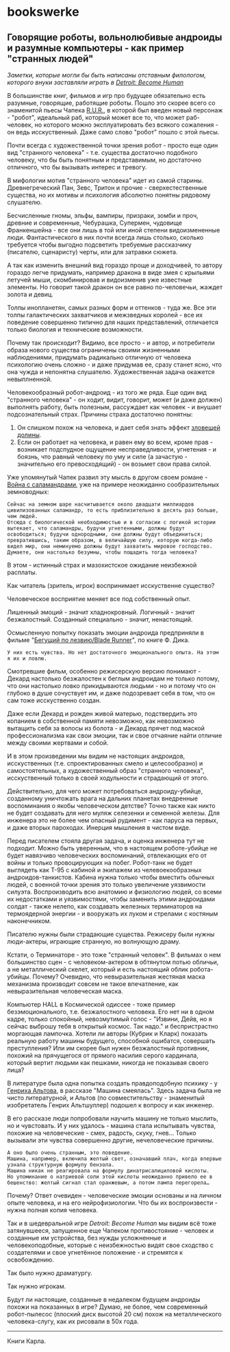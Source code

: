 # bookswerke

## Говорящие роботы, вольнолюбивые андроиды и разумные компьютеры - как пример "странных людей"

*Заметки, которые могли бы быть написаны отставным филологом, которого внуки заставляли играть в [Detroit: Become Human](https://ru.wikipedia.org/wiki/Detroit:_Become_Human)*

В большинстве книг, фильмов и игр про будущее обязательно есть разумные, говорящие, работящие роботы. Пошло это скорее всего со знаменитой пьесы Чапека [R.U.R.](https://ru.wikipedia.org/wiki/R.U.R.), в которой был введен новый персонаж - "робот", идеальный раб, который может все то, что может раб-человек, но которого можно эксплуатировать без всякого сожаления - он ведь исскуственный. Даже само слово "робот" пошло с этой пьесы.

Почти всегда с художественной точки зрения робот - просто еще один вид "странного человека" - т.е. существа достаточно подобного человеку, что бы быть понятным и представимым, но достаточно отличного, что бы вызывать интерес и тревогу.

В мифологии мотив "странного человека" идет из самой старины. Древнегреческий Пан, Зевс, Тритон и прочие - сверхестественные существа, но их мотивы и психология абсолютно понятны рядовому слушателю.

Бесчисленные гномы, эльфы, вампиры, призраки, зомби и проч, древние и современные, Чебурашка, Супермен, чудовище Франкеншейна - все они лишь в той или иной степени видоизмененные люди. Фантастического в них почти всегда лишь столько, сколько требуется чтобы выгодно подсветить требуемые рассказчику (писателю, сценаристу) черты, или для затравки сюжета.

А так как изменить внешний вид гораздо проще и доходчивей, то автору гораздо легче придумать, например дракона в виде змея с крыльями летучей мыши, скомбинировав и видоизменив уже известные элементы. Но говорит такой дракон он все равно по-человечьи, жаждет золота и девиц.

Толпы инопланетян, самых разных форм и оттенков - туда же. Все эти толпы галактических захватчиков и межзведных королей - все их поведение совершенно типично для наших представлений, отличается только биология и технические возможности.

Почему так происходит? Видимо, все просто - и автор, и потребители образа нового существа ограничены своими жизненными наблюдениями, придумать радикально отличную от человека психологию очень сложно - и даже придумав ее, сразу станет ясно, что она чужда и непонятна слушателю. Художественная задача окажется невыплненной.

Человекообразный робот-андроид - из того же ряда. Еще один вид "странного человека" - он ходит, видит, говорит, может (и даже должен) выполнять работу, быть полезным, рассуждает как человек - и внушает подсознательный страх. Причины страха достаточно понятны: 

1. Он слишком похож на человека, и дает себя знать эффект [зловещей долины](https://ru.wikipedia.org/wiki/%D0%97%D0%BB%D0%BE%D0%B2%D0%B5%D1%89%D0%B0%D1%8F_%D0%B4%D0%BE%D0%BB%D0%B8%D0%BD%D0%B0). 
2. Если он работает на человека, и равен ему во всем, кроме прав - возникает подспудное ощущение несправедливости, угнетения - и боязнь, что равный человеку по уму и силе (а зачастую - значительно его превосходящий) - он возьмет свои права силой.

Уже упомянутый Чапек развил эту мысль в другом своем романе - [Война с саламандрами](https://ru.wikipedia.org/wiki/%D0%92%D0%BE%D0%B9%D0%BD%D0%B0_%D1%81_%D1%81%D0%B0%D0%BB%D0%B0%D0%BC%D0%B0%D0%BD%D0%B4%D1%80%D0%B0%D0%BC%D0%B8), уже на примере неожиданно сообразительных земноводных:

    Сейчас на земном шаре насчитывается около двадцати миллиардов цивилизованных саламандр, то есть приблизительно в десять раз больше, чем людей. 
    Отсюда с биологической необходимостью и в согласии с логикой истории вытекает, что саламандры, будучи угнетенными, должны будут освободиться; будучи однородными, они должны будут объединиться; превратившись, таким образом, в величайшую силу, которую когда-либо видел мир, они неминуемо должны будут захватить мировое господство. 
    Думаете, они настолько безумны, чтобы пощадить тогда человека? 

В этом - истинный страх и мазохистское ожидание неизбежной расплаты.

Как читатель (зритель, игрок) воспринимает исскуственне существо?

Человеческое восприятие меняет все под собственный опыт.

Лишенный эмоций - значит хладнокровный. Логичный - значит безжалостный. Созданный специально - значит, ненастоящий.

Осмысленную попытку показать эмоции андроида предприняли в фильме "[Бегущий по лезвию/Blade Runner](https://ru.wikipedia.org/wiki/%D0%91%D0%B5%D0%B3%D1%83%D1%89%D0%B8%D0%B9_%D0%BF%D0%BE_%D0%BB%D0%B5%D0%B7%D0%B2%D0%B8%D1%8E)", по книге Ф. Дика. 

    У них есть чувства. Но нет достаточного эмоционального опыта. На этом я их и ловлю.

Смотревшие фильм, особенно режисерскую версию понимают - Декард настолько безжалостен к беглым андроидам не только потому, что они настолько ловко прикидываются людьми - но и потому что он глубоко в душе сочуствует им, и даже подозревает себя в том, что он сам тоже исскуственно создан.

Даже если Декард и рожден живой матерью, подствердить это копанием в собственной памяти невозможно, как невозможно вытащить себя за волосы из болота - и Декард прячет под маской профессионализма как свои эмоции, так и свое отчаяние найти отличие между своими жертвами и собой.

И в этом произведении мы видим не настоящих андроидов, исскуственных (т.е. спроектированных смело и целесообразно) и самостоятельных, а художественный образ "странного человека", исскуственный только в своей ходульности и страдающий от этого.

Действительно, для чего может потребоваться андроиду-убийце, созданному уничтожать врага на дальних планетах внедренные воспоминания о якобы человеческом детстве? Точно также как никто не будет создавать для него муляж селезенки и семенной железы. Для инженера это не более чем опасный рудимент - как паруса на первых, и даже вторых пароходах. Инерция мышления в чистом виде. 

Перед писателем стояла другая задача, и оценка инженера тут не подходит. Можно быть уверенным, что в настоящем роботе-убийце не будет навязчиво человеческих воспоминаний, отвлекающих его от войны и только провоцирующих на побег. Робот-танк не будет выглядеть как Т-95 с кабиной и экипажем из челевоекообразных андроидов-танкистов. Кабина нужна только чтобы вместить обычных людей, с военной точки зрения это только увеличение уязвимости силуэта. Воспроизводить всю анатомию и физиологию людей, со всеми их недостатками и уязвимостями, чтобы заменить этими андроидами солдат - также нелепо, как создавать железных терминаторов на термоядерной энергии - и вооружать их луком и стрелами с костяным наконечником.

Писателю нужны были страдающие существа. Режисеру были нужны люди-актеры, играющие странную, но волнующую драму.

Кстати, о Терминаторе - это тоже "странный человек". В фильмах о нем большинство сцен - с человеком-актером в обтянутом потью обличьи, а не металлический скелет, который и есть настоящий облик робота-убийцы. Почему? Очевидно, что невыразительная жестяная маска механизма производит совсем не такое впечатление, как невыразительная человеческая маска.

Компьютер HALL в Космической одиссее - тоже пример безэмоционального, т.е. безжалостного человека. Его нет ни в одном кадре, только спокойный, невозмутимый голос - "Извини, Дейв, но я сейчас выброшу тебя в открытый космос. Так надо." и беспристрастно моргающая лампочка. Хотели ли авторы (Кубрик и Кларк) показать реальную работу машины будущего, способной ошибатся, совершать преступления? Или им скорее был нужен безжалостный противник, похожий на прячущегося от прямого насилия серого кардинала, который вертит людьми как пешками, никогда не показывая своего лица?

В литературе была одна попытка создать правдоподобную психику - у [Генриха Альтова](https://ru.wikipedia.org/wiki/%D0%90%D0%BB%D1%8C%D1%82%D1%88%D1%83%D0%BB%D0%BB%D0%B5%D1%80,_%D0%93%D0%B5%D0%BD%D1%80%D0%B8%D1%85_%D0%A1%D0%B0%D1%83%D0%BB%D0%BE%D0%B2%D0%B8%D1%87), в рассказе "Машина смеялась". Здесь задача была не чисто литературной, и Альтов (по совместительству - знаменитый изобретатель Генрих Альтшуллер) подошел к вопросу и как инженер.

В его рассказе люди попробовали научить машину не только мыслить, но и чувстовать. И у них удалось - машина стала испытывать чувства, похожие на человеческие - смех, радость, скуку, гнев... Только вызывали эти чувства совершенно другие, нечеловеческие причины.

    А оно было очень странным, это поведение.
    Машина, например, включила желтый свет, означавший плач, когда впервые узнала структурную формулу бензола. 
    Машина никак не реагировала на формулу динатрисалициловой кислоты. 
    Но упоминание о натриевой соли этой кислоты неожиданно привело ее в бешенство: желтый сигнал стал оранжевым, а потом лампа перегорела…

Почему? Ответ очевиден - человеческие эмоции основаны и на личном опыте человека, и на его нейрофизиологии. Что бы их воспроизвести - нужна полная копия человека.

Так и в шедевральной игре *Detroit: Become Human* мы видим всё тоже затянувшееся, запущенное еще Чапеком противостояние - человек и созданные им устройства, без нужды усложненные и человекоподобные, которые с неизбежностью видят свое сходство с создателями и свое угнетённое положение - и стремятся к освобождению.

Так было нужно драматургу.

Так нужно игрокам.

Будут ли настоящие, созданные в недалеком будущем андроиды похожи на показанных в игре? Думаю, не более, чем современный робот-пылесос (плоский диск высотой 20 см) похож на металлического человека-слугу, как их рисовали в 50х года.

---
Книги Карла.
